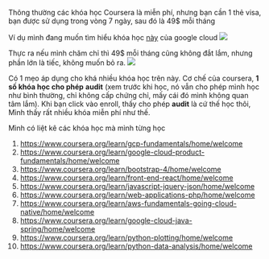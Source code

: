 Thông thường các khóa học Coursera là miễn phí, nhưng bạn cần 1 thẻ visa, bạn được sử dụng trong vòng 7 ngày, sau đó là 49$ mỗi tháng

Ví dụ mình đang muốn tìm hiểu khóa học [này](https://www.coursera.org/learn/gcp-fundamentals?specialization=gcp-cloud-architect) của google cloud
![](https://images.viblo.asia/ed8fd7ef-4dc4-4bdb-8d89-7bf98c5a07f5.png)

Thực ra nếu mình chăm chỉ thì 49$ mỗi tháng cũng không đắt lắm, nhưng phần lớn là tiếc, không muốn bỏ ra. 
![](https://images.viblo.asia/a6dc4f16-993b-4713-bbf9-edd134baf322.png)

Có 1 mẹo áp dụng cho khá nhiều khóa học trên này. 
Cơ chế của coursera, **1 số khóa học cho phép**    **audit** (xem trước khi học, nó vẫn cho phép mình học như bình thường, chỉ không cấp chứng chỉ, mấy cái đó mình không quan tâm lắm).
Khi bạn click vào enroll, thấy cho phép **audit** là cứ thế học thôi, 
Mình thấy rất nhiều khóa miễn phí như thế.


Mình có liệt kê các khóa học mà mình từng học
1. https://www.coursera.org/learn/gcp-fundamentals/home/welcome
2. https://www.coursera.org/learn/google-cloud-product-fundamentals/home/welcome
3. https://www.coursera.org/learn/bootstrap-4/home/welcome
4. https://www.coursera.org/learn/front-end-react/home/welcome
5. https://www.coursera.org/learn/javascript-jquery-json/home/welcome
6. https://www.coursera.org/learn/web-applications-php/home/welcome
7. https://www.coursera.org/learn/aws-fundamentals-going-cloud-native/home/welcome
8. https://www.coursera.org/learn/google-cloud-java-spring/home/welcome
9. https://www.coursera.org/learn/python-plotting/home/welcome
10. https://www.coursera.org/learn/python-data-analysis/home/welcome
